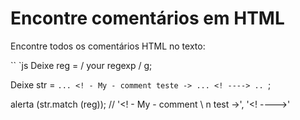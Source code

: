 # Encontre comentários em HTML

Encontre todos os comentários HTML no texto:

`` `js
Deixe reg = / your regexp / g;

Deixe str = `... <! - My - comment
teste -> ... <! ----> ..
`;

alerta (str.match (reg)); // '<! - My - comment \ n test ->', '<! ---->'
```
